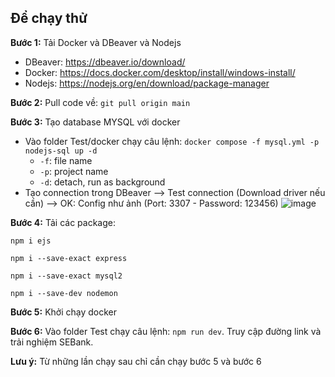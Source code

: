 ## Để chạy thử
**Bước 1:** Tải Docker và DBeaver và Nodejs
  - DBeaver: https://dbeaver.io/download/
  - Docker: https://docs.docker.com/desktop/install/windows-install/
  - Nodejs: https://nodejs.org/en/download/package-manager

**Bước 2:** Pull code về: `git pull origin main`

**Bước 3:** Tạo database MYSQL với docker
- Vào folder Test/docker chạy câu lệnh: `docker compose -f mysql.yml -p nodejs-sql up -d` 
    - `-f`: file name
    - `-p`: project name
    - `-d`: detach, run as background
- Tạo connection trong DBeaver --> Test connection (Download driver nếu cần) --> OK: Config như ảnh (Port: 3307 - Password: 123456)
    ![image](/Config_DBeaver.png) 

**Bước 4:** Tải các package:

`npm i ejs`

`npm i --save-exact express`

`npm i --save-exact mysql2`

`npm i --save-dev nodemon`

**Bước 5:** Khởi chạy docker


**Bước 6:** Vào folder Test chạy câu lệnh: `npm run dev`. Truy cập đường link và trải nghiệm SEBank.

**Lưu ý:** Từ những lần chạy sau chỉ cần chạy bước 5 và bước 6